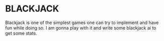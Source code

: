 BLACKJACK
=========

Blackjack is one of the simplest games one can try to implement and have fun while doing so. I am gonna
play with it and write some blackjack ai to get some stats.

